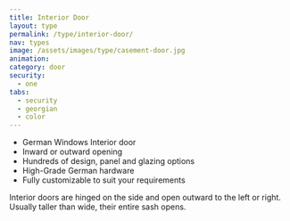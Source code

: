 ```yaml
---
title: Interior Door
layout: type
permalink: /type/interior-door/
nav: types
image: /assets/images/type/casement-door.jpg
animation:
category: door
security:
  - one
tabs:
  - security
  - georgian
  - color
---
```


- German Windows Interior door
- Inward or outward opening
- Hundreds of design, panel and glazing options
- High-Grade German hardware
- Fully customizable to suit your requirements

Interior doors are hinged on the side and open outward to the left or right. Usually taller than wide, their entire sash opens.

<!--
<p><small>Discover our new premium line:</small>
<br><a href="/type/westag-getalit-premium-interior-doors/">Westag Getalit Premium Interior Doors</a></p>
-->
